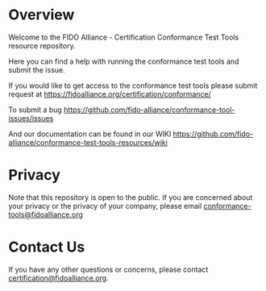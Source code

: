 # Overview
Welcome to the FIDO Alliance - Certification Conformance Test Tools resource repository.

Here you can find a help with running the conformance test tools and submit the issue.

If you would like to get access to the conformance test tools please submit request at https://fidoalliance.org/certification/conformance/

To submit a bug https://github.com/fido-alliance/conformance-tool-issues/issues

And our documentation can be found in our WIKI https://github.com/fido-alliance/conformance-test-tools-resources/wiki

# Privacy
Note that this repository is open to the public. If you are concerned about your privacy or the privacy of your company, please email [conformance-tools@fidoalliance.org](conformance-tools@fidoalliance.org)

# Contact Us
If you have any other questions or concerns, please contact [certification@fidoalliance.org](mailto:certification@fidoalliance.org).
